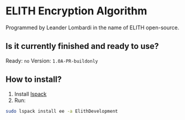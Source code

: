 # ELITH Encryption Algorithm
Programmed by Leander Lombardi in the name of ELITH open-source.

## Is it currently finished and ready to use?
Ready: `no`
Version: `1.0A-PR-buildonly`

## How to install?
1. Install [lspack](https://github.com/leanderlombardi/lspack)
2. Run:
```sh
sudo lspack install ee -a ElithDevelopment
```
